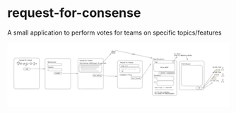 # request-for-consense

A small application to perform votes for teams on specific topics/features

![Alt text](image.png)
